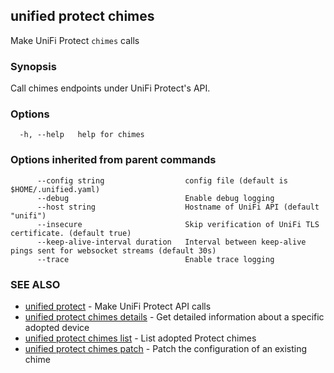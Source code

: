 ## unified protect chimes

Make UniFi Protect `chimes` calls

### Synopsis

Call chimes endpoints under UniFi Protect's API.

### Options

```
  -h, --help   help for chimes
```

### Options inherited from parent commands

```
      --config string                  config file (default is $HOME/.unified.yaml)
      --debug                          Enable debug logging
      --host string                    Hostname of UniFi API (default "unifi")
      --insecure                       Skip verification of UniFi TLS certificate. (default true)
      --keep-alive-interval duration   Interval between keep-alive pings sent for websocket streams (default 30s)
      --trace                          Enable trace logging
```

### SEE ALSO

* [unified protect](unified_protect.md)	 - Make UniFi Protect API calls
* [unified protect chimes details](unified_protect_chimes_details.md)	 - Get detailed information about a specific adopted device
* [unified protect chimes list](unified_protect_chimes_list.md)	 - List adopted Protect chimes
* [unified protect chimes patch](unified_protect_chimes_patch.md)	 - Patch the configuration of an existing chime

